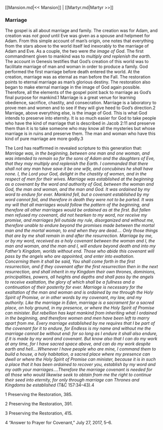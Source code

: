 [[Mansion.md|<< Mansion]]  |  [[Martyr.md|Martyr >>]]

### Marriage
The gospel is all about marriage and family. The creation was for Adam, and creation was *not good* until Eve was given as a spouse and helpmeet for Adam. From this simple account of man’s origin, one notes that everything from the stars above to the world itself led inexorably to the marriage of Adam and Eve. As a couple, the two were *the image of God*. The first commandment given to mankind was to *multiply and replenish the earth*. The account in Genesis testifies that God’s creation of this world was to facilitate marriage of man and woman in order to produce a family. God performed the first marriage before death entered the world. At the creation, marriage was as eternal as man before the Fall. The restoration points to eternal marriage as man’s glorious destiny. The restoration also began to make eternal marriage in the image of God again possible. Therefore, all the elements of the gospel point back to marriage as God’s final purpose for mankind.1 Marriage is a great venue for learning obedience, sacrifice, chastity, and consecration. Marriage is a laboratory to prove men and women and to see if they will give heed to God’s direction.2 Marriage, above everything else, is the image of God. This is what God intends to preserve into eternity. It is so much easier for God to take people who have the kind of marriage that is described in Jacob 2:11 and preserve them than it is to take someone who may know all the mysteries but whose marriage is in ruins and preserve them. The man and woman who have this kind of pure marriage are more godly.3

The Lord has reaffirmed in revealed scripture to this generation that: *Marriage was, in the beginning, between one man and one woman, and was intended to remain so for the sons of Adam and the daughters of Eve, that they may multiply and replenish the Earth. I commanded that there shall not any man have save it be one wife, and concubines he shall have none. I, the Lord your God, delight in the chastity of women, and in the respect of men for their wives. Marriage was established at the beginning as a covenant by the word and authority of God, between the woman and God, the man and woman, and the man and God. It was ordained by my word to endure for ever. Mankind fell, but a covenant established by my word cannot fail, and therefore in death they were not to be parted. It was my will that all marriages would follow the pattern of the beginning, and therefore all other marriages would be ordained as at the first. But fallen men refused my covenant, did not hearken to my word, nor receive my promise, and marriages fell outside my rule, disorganized and without me, therefore unable to endure beyond the promises made between the mortal man and the mortal woman, to end when they are dead…. Only those things that are by me shall remain in and after the resurrection. Marriage by me, or by my word, received as a holy covenant between the woman and I, the man and woman, and the man and I, will endure beyond death and into my Father’s Kingdom, worlds without end. Those who abide this covenant will pass by the angels who are appointed, and enter into exaltation. Concerning them it shall be said, You shall come forth in the first resurrection, and if they covenant after the first resurrection then in the next resurrection, and shall inherit in my Kingdom their own thrones, dominions, principalities, powers, all heights and depths and shall pass by the angels to receive exaltation, the glory of which shall be a fullness and a continuation of their posterity for ever. Marriage is necessary for the exaltation of the man and woman and is ordained by me through the Holy Spirit of Promise, or in other words by my covenant, my law, and my authority. Like the marriage in Eden, marriage is a sacrament for a sacred place, on holy ground, in my presence, or where the Holy Spirit of Promise can minister. But rebellion has kept mankind from inheriting what I ordained in the beginning, and therefore women and men have been left to marry apart from me. Every marriage established by me requires that I be part of the covenant for it to endure, for Endless is my name and without me the marriage cannot be without end: for so long as I endure it shall also endure, if it is made by my word and covenant. But know also that I can do my work at any time, for I have sacred space above, and can do my work despite earth and hell*….*Whenever I have people who are mine, I command them to build a house, a holy habitation, a sacred place where my presence can dwell or where the Holy Spirit of Promise can minister, because it is in such a place that it has been ordained to recover you, establish by my word and my oath your marriages*….*Therefore the marriage covenant is needed for all those who would likewise seek to obtain from me the right to continue their seed into eternity, for only through marriage can Thrones and Kingdoms be established* (T&C 157:34–43).4



1 Preserving the Restoration, 385.


2 Preserving the Restoration, 391.


3 Preserving the Restoration, 415.


4 “Answer to Prayer for Covenant,” July 27, 2017, 5–6.